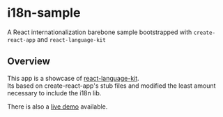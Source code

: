 # i18n-sample
A React internationalization barebone sample bootstrapped with `create-react-app` and `react-language-kit`

## Overview

This app is a showcase of [react-language-kit](https://www.npmjs.com/package/react-language-kit).<br>
Its based on create-react-app's stub files and modified the least amount necessary to include the i18n lib.

There is also a [live demo](https://i18n-sample.web.app) available.

